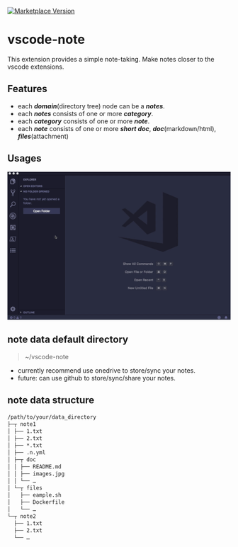 [![Marketplace Version](https://vsmarketplacebadge.apphb.com/version/shinhwagk.vscode-note.svg)](https://marketplace.visualstudio.com/items?itemName=shinhwagk.vscode-note)

# vscode-note

This extension provides a simple note-taking. Make notes closer to the vscode extensions.

## Features

-   each **_domain_**(directory tree) node can be a **_notes_**.
-   each **_notes_** consists of one or more **_category_**.
-   each **_category_** consists of one or more **_note_**.
-   each **_note_** consists of one or more **_short doc_**, **_doc_**(markdown/html), **_files_**(attachment)

## Usages

![demo](images/demo.gif)

## note data default directory

> ~/vscode-note

-   currently recommend use onedrive to store/sync your notes.
-   future: can use github to store/sync/share your notes.

## note data structure

```
/path/to/your/data_directory
├─┬ note1
│ ├── 1.txt
│ ├── 2.txt
│ ├── *.txt
│ ├── .n.yml
│ ├─┬ doc
│ │ ├── README.md
│ │ ├── images.jpg
│ │ └── …
│ └─┬ files
│   ├── eample.sh
│   ├── Dockerfile
│   └── …
└─┬ note2
  ├── 1.txt
  ├── 2.txt
  └── …
```

